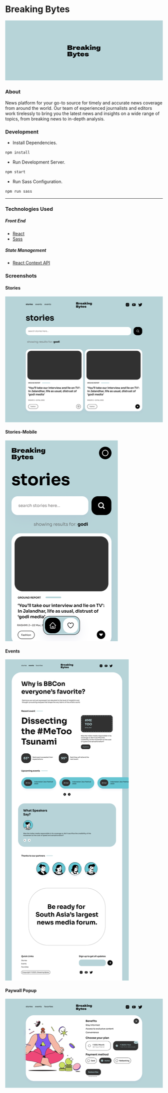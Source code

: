 # Breaking Bytes

![Logo](./designs/logo.png)

### About

News platform for your go-to source for timely and accurate news coverage from around the world. Our team of experienced journalists and editors work tirelessly to bring you the latest news and insights on a wide range of topics, from breaking news to in-depth analysis.

### Development

-   Install Dependencies.

```sh
npm install
```

-   Run Development Server.

```sh
npm start
```

-   Run Sass Configuration.

```sh
npm run sass
```

---

### Technologies Used

##### Front End

-   [React](https://reactjs.org)
-   [Sass](https://sass-lang.com/)

##### State Management

-   [React Context API](https://react.dev/learn/passing-data-deeply-with-context)

### Screenshots

#### Stories

![Stories](./designs/stories.png)

#### Stories-Mobile

![StoriesMobile](./designs/stories-mobile.png)

#### Events

![Events](./designs/events.png)

#### Paywall Popup

![Paywall](./designs/payments.png)
